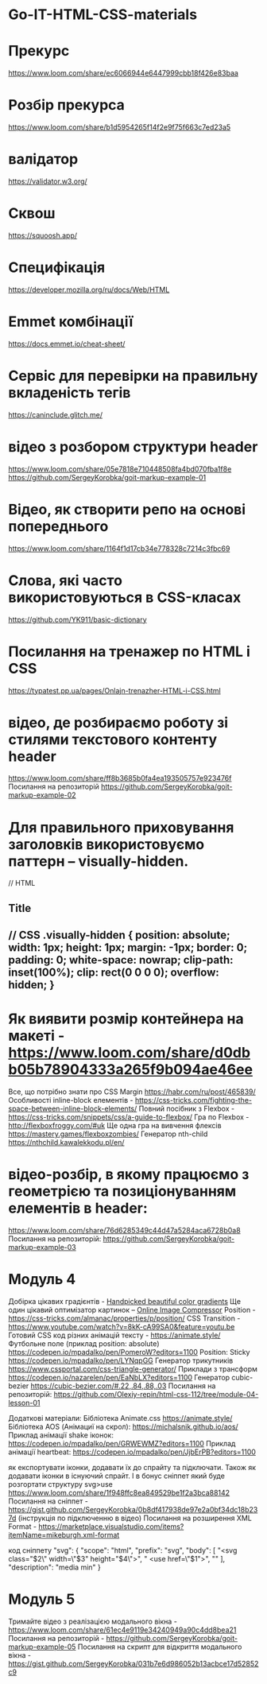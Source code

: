 # Go-IT-HTML-CSS-materials

# Прекурс
https://www.loom.com/share/ec6066944e6447999cbb18f426e83baa

# Розбір прекурса
https://www.loom.com/share/b1d5954265f14f2e9f75f663c7ed23a5

# валідатор
 https://validator.w3.org/

# Сквош
 https://squoosh.app/

# Специфікація
https://developer.mozilla.org/ru/docs/Web/HTML

# Emmet комбінації
https://docs.emmet.io/cheat-sheet/

# Сервіс для перевірки на правильну вкладеність тегів
https://caninclude.glitch.me/

# відео з розбором структури header
https://www.loom.com/share/05e7818e710448508fa4bd070fba1f8e
https://github.com/SergeyKorobka/goit-markup-example-01

# Відео, як створити репо на основі попереднього  
https://www.loom.com/share/1164f1d17cb34e778328c7214c3fbc69

# Слова, які часто використовуються в CSS-класах
https://github.com/YK911/basic-dictionary

# Посилання на тренажер по HTML і CSS
https://typatest.pp.ua/pages/Onlajn-trenazher-HTML-i-CSS.html

#  відео, де розбираємо роботу зі стилями текстового контенту header
https://www.loom.com/share/ff8b3685b0fa4ea193505757e923476f
Посилання на репозиторій https://github.com/SergeyKorobka/goit-markup-example-02

# Для правильного приховування заголовків використовуємо паттерн – visually-hidden.
// HTML
<h2 class="visually-hidden">Title<h2>

// CSS
.visually-hidden {
  position: absolute;
  width: 1px;
  height: 1px;
  margin: -1px;
  border: 0;
  padding: 0;
  white-space: nowrap;
  clip-path: inset(100%);
  clip: rect(0 0 0 0);
  overflow: hidden;
}

# Як виявити розмір контейнера на макеті - https://www.loom.com/share/d0dbb05b78904333a265f9b094ae46ee
Все, що потрібно знати про CSS Margin https://habr.com/ru/post/465839/
Особливості inline-block елементів - https://css-tricks.com/fighting-the-space-between-inline-block-elements/
Повний посібник з Flexbox - https://css-tricks.com/snippets/css/a-guide-to-flexbox/
Гра по Flexbox - http://flexboxfroggy.com/#uk
Ще одна гра на вивчення флексів https://mastery.games/flexboxzombies/
Генератор nth-child https://nthchild.kawalekkodu.pl/en/

# відео-розбір, в якому працюємо з геометрією та позиціонуванням елементів в header:
https://www.loom.com/share/76d6285349c44d47a5284aca6728b0a8
Посилання на репозиторій:
https://github.com/SergeyKorobka/goit-markup-example-03

# Модуль 4
Добірка цікавих градієнтів - [Handpicked beautiful color gradients](https://uigradients.com/#Reef)
Ще один цікавий оптимізатор картинок – [Online Image Сompressor](https://imagecompressor.com/)
Position - https://css-tricks.com/almanac/properties/p/position/
CSS Transition - https://www.youtube.com/watch?v=8kK-cA99SA0&feature=youtu.be
Готовий CSS код різних анімацій тексту - https://animate.style/
Футбольне поле (приклад position: absolute) https://codepen.io/mpadalko/pen/PomeroW?editors=1100
Position: Sticky https://codepen.io/mpadalko/pen/LYNqpGG
Генератор трикутників https://www.cssportal.com/css-triangle-generator/
Приклади з трансформ https://codepen.io/nazarelen/pen/EaNbLX?editors=1100
Генератор cubic-bezier https://cubic-bezier.com/#.22,.84,.88,.03
Посилання на репозиторій:
https://github.com/Olexiy-repin/html-css-112/tree/module-04-lesson-01

Додаткові матеріали:
Бібліотека Animate.css https://animate.style/
Бібліотека AOS (Анімациї на скрол): https://michalsnik.github.io/aos/
Приклад анімації shake іконок: https://codepen.io/mpadalko/pen/GRWEWMZ?editors=1100
Приклад анімації heartbeat: https://codepen.io/mpadalko/pen/JjbErPB?editors=1100

як експортувати іконки, додавати їх до спрайту та підключати. Також як додавати іконки в існуючий спрайт. І в бонус сніппет який буде розгортати структуру svg>use
https://www.loom.com/share/1f948ffc8ea849529be1f2a3bca88142
Посилання на сніппет - https://gist.github.com/SergeyKorobka/0b8df417938de97e2a0bf34dc18b237d (інструкція по підключенню в відео)
Посилання на розширення XML Format - https://marketplace.visualstudio.com/items?itemName=mikeburgh.xml-format

код сніппету
"svg": {
    "scope": "html",
    "prefix": "svg",
    "body": [
    "<svg class=\"$2\" width=\"$3\" height=\"$4\">",
    "  <use href=\"$1\"></use>",
    "</svg>"
    ],
    "description": "media min"
  }

# Модуль 5

Тримайте відео з реалізацією модального вікна - https://www.loom.com/share/61ec4e9119e34240949a90c4dd8bea21
Посилання на репозиторій - https://github.com/SergeyKorobka/goit-markup-example-05
Посилання на скрипт для відкриття модального вікна - https://gist.github.com/SergeyKorobka/031b7e6d986052b13acbce17d52852c9
